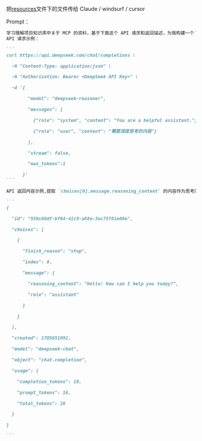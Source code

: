 把[resources](resources)文件下的文件传给 Claude / windsurf / cursor

Prompt：

````md
学习理解项目知识库中关于 MCP 的资料，基于下面这个 API 请求和返回描述，为我构建一个`have-a-think`服务：当我需要大模型仔细想想时，大模型使用这个工具。把项目代码放在`/Users/jia/Downloads/codes/MCP`路径下，新建`have-a-think`文件。
API 请求示例：

```
curl https://api.deepseek.com/chat/completions \

  -H "Content-Type: application/json" \

  -H "Authorization: Bearer <DeepSeek API Key>" \

  -d '{

        "model": "deepseek-reasoner",

        "messages": [

          {"role": "system", "content": "You are a helpful assistant."},

          {"role": "user", "content": "需要深度思考的内容"}

        ],

        "stream": false,

        "max_tokens":1

      }'
```

API 返回内容示例,提取 `choices[0].message.reasoning_content` 的内容作为思考的结果。

```
{

  "id": "930c60df-bf64-41c9-a88e-3ec75f81e00e",

  "choices": [

    {

      "finish_reason": "stop",

      "index": 0,

      "message": {

        "reasoning_content": "Hello! How can I help you today?",

        "role": "assistant"

      }

    }

  ],

  "created": 1705651092,

  "model": "deepseek-chat",

  "object": "chat.completion",

  "usage": {

    "completion_tokens": 10,

    "prompt_tokens": 16,

    "total_tokens": 26

  }

}

```
````
